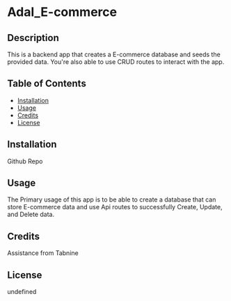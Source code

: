 # Adal_E-commerce

## Description

This is a backend app that creates a E-commerce database and seeds the provided data. You're also able to use CRUD routes to interact with the app.

## Table of Contents
- [Installation](#installation)
- [Usage](#usage)
- [Credits](#credits)
- [License](#license)

## Installation

Github Repo

## Usage

The Primary usage of this app is to be able to create a database that can store E-commerce data and use Api routes to successfully Create, Update, and Delete data.

## Credits

Assistance from Tabnine

## License

undefined

